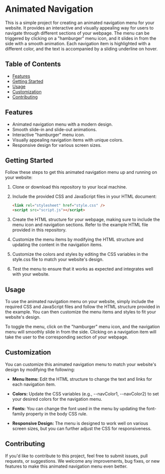 # Animated Navigation

This is a simple project for creating an animated navigation menu for your website. It provides an interactive and visually appealing way for users to navigate through different sections of your webpage. The menu can be triggered by clicking on a "hamburger" menu icon, and it slides in from the side with a smooth animation. Each navigation item is highlighted with a different color, and the text is accompanied by a sliding underline on hover.

## Table of Contents

- [Features](#features)
- [Getting Started](#getting-started)
- [Usage](#usage)
- [Customization](#customization)
- [Contributing](#contributing)

## Features

- Animated navigation menu with a modern design.
- Smooth slide-in and slide-out animations.
- Interactive "hamburger" menu icon.
- Visually appealing navigation items with unique colors.
- Responsive design for various screen sizes.

## Getting Started

Follow these steps to get this animated navigation menu up and running on your website:

1. Clone or download this repository to your local machine.

2. Include the provided CSS and JavaScript files in your HTML document:

   ```html
   <link rel="stylesheet" href="style.css" />
   <script src="script.js"></script>
   ```

3. Create the HTML structure for your webpage, making sure to include the menu icon and navigation sections. Refer to the example HTML file provided in this repository.

4. Customize the menu items by modifying the HTML structure and updating the content in the navigation items.

5. Customize the colors and styles by editing the CSS variables in the style.css file to match your website's design.

6. Test the menu to ensure that it works as expected and integrates well with your website.

## Usage

To use the animated navigation menu on your website, simply include the required CSS and JavaScript files and follow the HTML structure provided in the example. You can then customize the menu items and styles to fit your website's design.

To toggle the menu, click on the "hamburger" menu icon, and the navigation menu will smoothly slide in from the side. Clicking on a navigation item will take the user to the corresponding section of your webpage.

## Customization

You can customize this animated navigation menu to match your website's design by modifying the following:

- **Menu Items:** Edit the HTML structure to change the text and links for each navigation item.

- **Colors:** Update the CSS variables (e.g., --navColor1, --navColor2) to set your desired colors for the navigation menu.

- **Fonts:** You can change the font used in the menu by updating the font-family property in the body CSS rule.

- **Responsive Design:** The menu is designed to work well on various screen sizes, but you can further adjust the CSS for responsiveness.

## Contributing

If you'd like to contribute to this project, feel free to submit issues, pull requests, or suggestions. We welcome any improvements, bug fixes, or new features to make this animated navigation menu even better.
